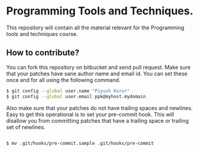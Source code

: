 # Programming Tools and Techniques.

This repository will contain all the material relevant for the
Programming tools and techniques course.


## How to contribute?

You can fork this repository on bitbucket and send pull request. Make
sure that your patches have sane author name and email id. You can set
these once and for all using the following command.

```bash
$ git config --global user.name "Piyush Kurur"
$ git config --global user.email ppk@myhost.mydomain

```

Also make sure that your patches do not have trailing spaces and
newlines. Easy to get this operational is to set your pre-commit hook.
This will disallow you from committing patches that have a trailing
space or trailing set of newlines.

```bash

$ mv .git/hooks/pre-commit.sample .git/hooks/pre-commit

```
